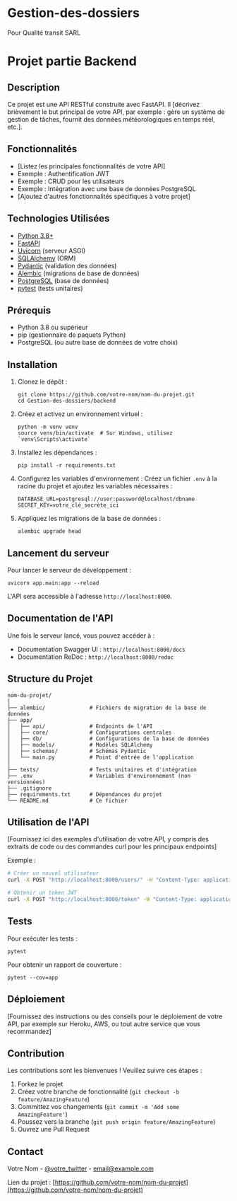# Gestion-des-dossiers
Pour Qualité transit SARL 


# Projet partie Backend

## Description

Ce projet est une API RESTful construite avec FastAPI. Il [décrivez brièvement le but principal de votre API, par exemple : gère un système de gestion de tâches, fournit des données météorologiques en temps réel, etc.].

## Fonctionnalités

- [Listez les principales fonctionnalités de votre API]
- Exemple : Authentification JWT
- Exemple : CRUD pour les utilisateurs
- Exemple : Intégration avec une base de données PostgreSQL
- [Ajoutez d'autres fonctionnalités spécifiques à votre projet]

## Technologies Utilisées

- [Python 3.8+](https://www.python.org/)
- [FastAPI](https://fastapi.tiangolo.com/)
- [Uvicorn](https://www.uvicorn.org/) (serveur ASGI)
- [SQLAlchemy](https://www.sqlalchemy.org/) (ORM)
- [Pydantic](https://pydantic-docs.helpmanual.io/) (validation des données)
- [Alembic](https://alembic.sqlalchemy.org/en/latest/) (migrations de base de données)
- [PostgreSQL](https://www.postgresql.org/) (base de données)
- [pytest](https://docs.pytest.org/) (tests unitaires)

## Prérequis

- Python 3.8 ou supérieur
- pip (gestionnaire de paquets Python)
- PostgreSQL (ou autre base de données de votre choix)

## Installation

1. Clonez le dépôt :
   ```
   git clone https://github.com/votre-nom/nom-du-projet.git
   cd Gestion-des-dossiers/backend
   ```

2. Créez et activez un environnement virtuel :
   ```
   python -m venv venv
   source venv/bin/activate  # Sur Windows, utilisez `venv\Scripts\activate`
   ```

3. Installez les dépendances :
   ```
   pip install -r requirements.txt
   ```

4. Configurez les variables d'environnement :
   Créez un fichier `.env` à la racine du projet et ajoutez les variables nécessaires :
   ```
   DATABASE_URL=postgresql://user:password@localhost/dbname
   SECRET_KEY=votre_clé_secrète_ici
   ```

5. Appliquez les migrations de la base de données :
   ```
   alembic upgrade head
   ```

## Lancement du serveur

Pour lancer le serveur de développement :

```
uvicorn app.main:app --reload
```

L'API sera accessible à l'adresse `http://localhost:8000`.

## Documentation de l'API

Une fois le serveur lancé, vous pouvez accéder à :

- Documentation Swagger UI : `http://localhost:8000/docs`
- Documentation ReDoc : `http://localhost:8000/redoc`

## Structure du Projet

```
nom-du-projet/
│
├── alembic/              # Fichiers de migration de la base de données
├── app/
│   ├── api/              # Endpoints de l'API
│   ├── core/             # Configurations centrales
│   ├── db/               # Configurations de la base de données
│   ├── models/           # Modèles SQLAlchemy
│   ├── schemas/          # Schémas Pydantic
│   └── main.py           # Point d'entrée de l'application
│
├── tests/                # Tests unitaires et d'intégration
├── .env                  # Variables d'environnement (non versionnées)
├── .gitignore
├── requirements.txt      # Dépendances du projet
└── README.md             # Ce fichier
```

## Utilisation de l'API

[Fournissez ici des exemples d'utilisation de votre API, y compris des extraits de code ou des commandes curl pour les principaux endpoints]

Exemple :

```bash
# Créer un nouvel utilisateur
curl -X POST "http://localhost:8000/users/" -H "Content-Type: application/json" -d '{"username": "johndoe", "email": "john@example.com", "password": "secret"}'

# Obtenir un token JWT
curl -X POST "http://localhost:8000/token" -H "Content-Type: application/json" -d '{"username": "johndoe", "password": "secret"}'
```

## Tests

Pour exécuter les tests :

```
pytest
```

Pour obtenir un rapport de couverture :

```
pytest --cov=app
```

## Déploiement

[Fournissez des instructions ou des conseils pour le déploiement de votre API, par exemple sur Heroku, AWS, ou tout autre service que vous recommandez]

## Contribution

Les contributions sont les bienvenues ! Veuillez suivre ces étapes :

1. Forkez le projet
2. Créez votre branche de fonctionnalité (`git checkout -b feature/AmazingFeature`)
3. Committez vos changements (`git commit -m 'Add some AmazingFeature'`)
4. Poussez vers la branche (`git push origin feature/AmazingFeature`)
5. Ouvrez une Pull Request


## Contact

Votre Nom - [@votre_twitter](https://twitter.com/votre_twitter) - email@example.com

Lien du projet : [https://github.com/votre-nom/nom-du-projet](https://github.com/votre-nom/nom-du-projet)

